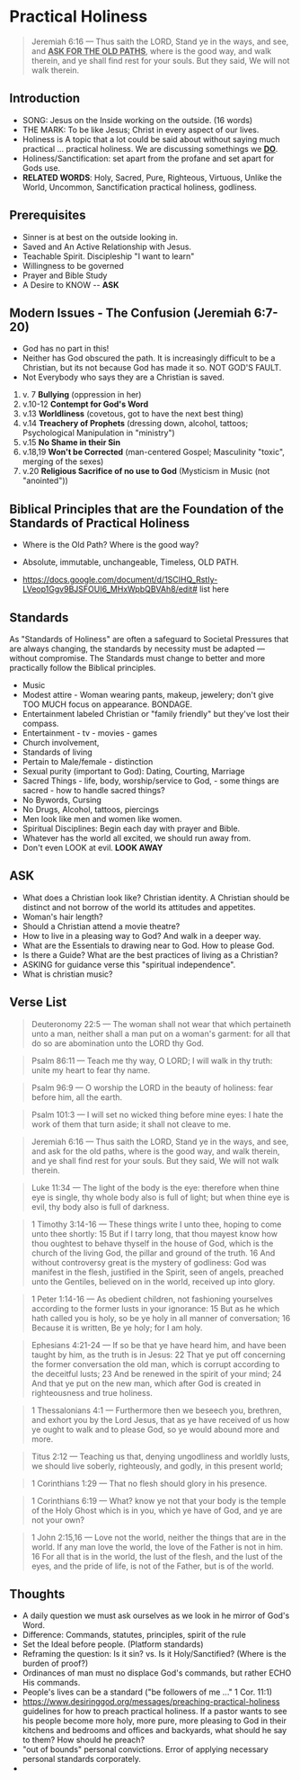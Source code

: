 # Practical Holiness

> Jeremiah 6:16 &mdash; Thus saith the LORD, Stand ye in the ways, and see, and **<u>ASK FOR THE OLD PATHS</u>**, where is the good way, and walk therein, and ye shall find rest for your souls. But they said, We will not walk therein.

## Introduction

- SONG: Jesus on the Inside working on the outside. (16 words)
- THE MARK: To be like Jesus; Christ in every aspect of our lives.
- Holiness is A topic that a lot could be said about without saying much practical ... practical holiness. We are discussing  somethings we **<u>DO</u>**.
- Holiness/Sanctification: set apart from the profane and set apart for Gods use.
- **RELATED WORDS**: Holy, Sacred, Pure, Righteous, Virtuous, Unlike the World, Uncommon, Sanctification practical holiness, godliness.

## Prerequisites

- Sinner is at best on the outside looking in.
- Saved and An Active Relationship with Jesus.
- Teachable Spirit. Discipleship "I want to learn"
- Willingness to be governed
- Prayer and Bible Study
- A Desire to KNOW -- **ASK**

## Modern Issues - The Confusion (Jeremiah 6:7-20)

- God has no part in this!
- Neither has God obscured the path. It is increasingly difficult to be a Christian, but its not because God has made it so. NOT GOD'S FAULT.
- Not Everybody who says they are a Christian is saved.

1. v. 7 **Bullying** (oppression in her)
2. v.10-12 **Contempt for God's Word**
3. v.13 **Worldliness** (covetous, got to have the next best thing)
4. v.14 **Treachery of Prophets** (dressing down, alcohol, tattoos; Psychological Manipulation in "ministry")
5. v.15 **No Shame in their Sin**
6. v.18,19 **Won't be Corrected** (man-centered Gospel; Masculinity "toxic", merging of the sexes)
7. v.20 **Religious Sacrifice of no use to God** (Mysticism in Music (not "anointed"))

## Biblical Principles that are the Foundation of the Standards of Practical Holiness

- Where is the Old Path? Where is the good way?
- Absolute, immutable, unchangeable, Timeless, OLD PATH.

- <https://docs.google.com/document/d/1SCIHQ_RstIy-LVeop1Ggv9BJSFOUI6_MHxWpbQBVAh8/edit#> list here

## Standards

As "Standards of Holiness" are often a safeguard to Societal Pressures that are always changing, the standards by necessity must be adapted &mdash; without compromise. The Standards must change to better and more practically follow the Biblical principles.

- Music
- Modest attire - Woman wearing pants, makeup, jewelery; don't give TOO MUCH focus on appearance. BONDAGE.
- Entertainment labeled Christian or "family friendly" but they've lost their compass.
- Entertainment - tv - movies - games
- Church involvement, 
- Standards of living
- Pertain to Male/female - distinction
- Sexual purity (important to God): Dating, Courting, Marriage
- Sacred Things - life, body, worship/service to God, - some things are sacred - how to handle sacred things? 
- No Bywords, Cursing
- No Drugs, Alcohol, tattoos, piercings
- Men look like men and women like women.
- Spiritual Disciplines: Begin each day with prayer and Bible.
- Whatever has the world all excited, we should run away from.
- Don't even LOOK at evil. **LOOK AWAY**

## ASK

- What does a Christian look like? Christian identity. A Christian should be distinct and not borrow of the world its attitudes and appetites.
- Woman's hair length?
- Should a Christian attend a movie theatre?
- How to live in a pleasing way to God? And walk in a deeper way. 
- What are the Essentials to drawing near to God. How to please God. 
- Is there a Guide? What are the best practices of living as a Christian?
- ASKING for guidance verse this "spiritual independence".
- What is christian music?

## Verse List

> Deuteronomy 22:5 &mdash; The woman shall not wear that which pertaineth unto a man, neither shall a man put on a woman's garment: for all that do so are abomination unto the LORD thy God.

> Psalm 86:11 &mdash; Teach me thy way, O LORD; I will walk in thy truth: unite my heart to fear thy name.

> Psalm 96:9 &mdash; O worship the LORD in the beauty of holiness: fear before him, all the earth.

> Psalm 101:3 &mdash;  I will set no wicked thing before mine eyes: I hate the work of them that turn aside; it shall not cleave to me.

> Jeremiah 6:16 &mdash; Thus saith the LORD, Stand ye in the ways, and see, and ask for the old paths, where is the good way, and walk therein, and ye shall find rest for your souls. But they said, We will not walk therein.

> Luke 11:34 &mdash; The light of the body is the eye: therefore when thine eye is single, thy whole body also is full of light; but when thine eye is evil, thy body also is full of darkness.

> 1 Timothy 3:14-16 &mdash; These things write I unto thee, hoping to come unto thee shortly: 15 But if I tarry long, that thou mayest know how thou oughtest to behave thyself in the house of God, which is the church of the living God, the pillar and ground of the truth. 16 And without controversy great is the mystery of godliness: God was manifest in the flesh, justified in the Spirit, seen of angels, preached unto the Gentiles, believed on in the world, received up into glory. 

> 1 Peter 1:14-16 &mdash; As obedient children, not fashioning yourselves according to the former lusts in your ignorance: 15 But as he which hath called you is holy, so be ye holy in all manner of conversation; 16 Because it is written, Be ye holy; for I am holy.

> Ephesians 4:21-24 &mdash; If so be that ye have heard him, and have been taught by him, as the truth is in Jesus: 22 That ye put off concerning the former conversation the old man, which is corrupt according to the deceitful lusts;  23 And be renewed in the spirit of your mind; 24 And that ye put on the new man, which after God is created in righteousness and true holiness.

> 1 Thessalonians 4:1 &mdash; Furthermore then we beseech you, brethren, and exhort you by the Lord Jesus, that as ye have received of us how ye ought to walk and to please God, so ye would abound more and more.

> Titus 2:12 &mdash; Teaching us that, denying ungodliness and worldly lusts, we should live soberly, righteously, and godly, in this present world;

> 1 Corinthians 1:29 &mdash; That no flesh should glory in his presence.

> 1 Corinthians 6:19 &mdash; What? know ye not that your body is the temple of the Holy Ghost which is in you, which ye have of God, and ye are not your own?

> 1 John 2:15,16 &mdash; Love not the world, neither the things that are in the world. If any man love the world, the love of the Father is not in him. 16 For all that is in the world, the lust of the flesh, and the lust of the eyes, and the pride of life, is not of the Father, but is of the world.

## Thoughts

- A daily question we must ask ourselves as we look in he mirror of God's Word.
- Difference: Commands, statutes, principles, spirit of the rule
- Set the Ideal before people. (Platform standards)
- Reframing the question: Is it sin? vs. Is it Holy/Sanctified? (Where is the burden of proof?)
- Ordinances of man must no displace God's commands, but rather ECHO His commands.
- People's lives can be a standard ("be followers of me ..." 1 Cor. 11:1)
- https://www.desiringgod.org/messages/preaching-practical-holiness guidelines for how to preach practical holiness.  If a pastor wants to see his people become more holy, more pure, more pleasing to God in their kitchens and bedrooms and offices and backyards, what should he say to them? How should he preach?
- "out of bounds" personal convictions. Error of applying necessary personal standards corporately.
- 